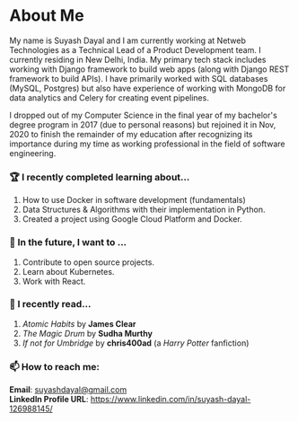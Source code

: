 # About Me 
My name is Suyash Dayal and I am currently working at Netweb Technologies as a Technical Lead of a Product Development team. I currently residing in New Delhi, India. My primary tech stack includes working with Django framework to build web apps (along with Django REST framework to build APIs). I have primarily worked with SQL databases (MySQL, Postgres) but also have experience of working with MongoDB for data analytics and Celery for creating event pipelines.

I dropped out of my Computer Science in the final year of my bachelor's degree program in 2017 (due to personal reasons) but rejoined it in Nov, 2020 to finish the remainder of my education after recognizing its importance during my time as working professional in the field of software engineering.

### :trophy: I recently completed learning about...
1. How to use Docker in software development (fundamentals)
2. Data Structures & Algorithms with their implementation in Python.
3. Created a project using Google Cloud Platform and Docker.

### 🔭 In the future, I want to ...
1. Contribute to open source projects.
2. Learn about Kubernetes.
3. Work with React.

### :book: I recently read...
1. *Atomic Habits* by **James Clear**
2. *The Magic Drum* by **Sudha Murthy**
3. *If not for Umbridge* by **chris400ad** (a *Harry Potter* fanfiction)

### 📫 How to reach me:
**Email**: suyashdayal@gmail.com  
**LinkedIn Profile URL**: https://www.linkedin.com/in/suyash-dayal-126988145/

<!--
**SuyashD95/SuyashD95** is a ✨ _special_ ✨ repository because its `README.md` (this file) appears on your GitHub profile.

Here are some ideas to get you started:

- 🔭 I’m currently working on ...
- 🌱 I’m currently learning ...
- 👯 I’m looking to collaborate on ...
- 🤔 I’m looking for help with ...
- 💬 Ask me about ...
- 📫 How to reach me: ...
- 😄 Pronouns: ...
- ⚡ Fun fact: ...
-->
